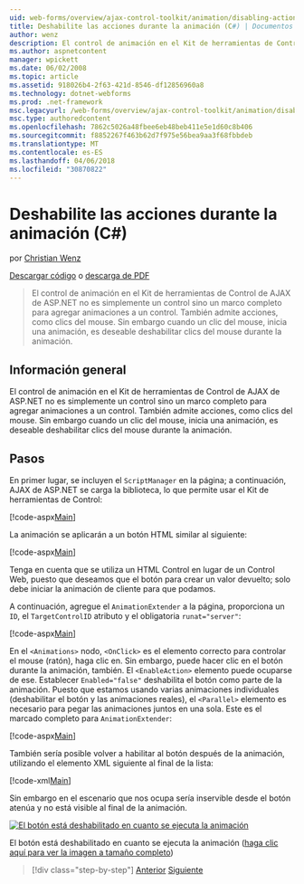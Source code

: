 ```yaml
---
uid: web-forms/overview/ajax-control-toolkit/animation/disabling-actions-during-animation-cs
title: Deshabilite las acciones durante la animación (C#) | Documentos de Microsoft
author: wenz
description: El control de animación en el Kit de herramientas de Control de AJAX de ASP.NET no es simplemente un control sino un marco completo para agregar animaciones a un control. También admite la acción...
ms.author: aspnetcontent
manager: wpickett
ms.date: 06/02/2008
ms.topic: article
ms.assetid: 918026b4-2f63-421d-8546-df12856960a8
ms.technology: dotnet-webforms
ms.prod: .net-framework
msc.legacyurl: /web-forms/overview/ajax-control-toolkit/animation/disabling-actions-during-animation-cs
msc.type: authoredcontent
ms.openlocfilehash: 7862c5026a48fbee6eb48beb411e5e1d60c8b406
ms.sourcegitcommit: f8852267f463b62d7f975e56bea9aa3f68fbbdeb
ms.translationtype: MT
ms.contentlocale: es-ES
ms.lasthandoff: 04/06/2018
ms.locfileid: "30870822"
---
```

<a name="disabling-actions-during-animation-c"></a>Deshabilite las acciones durante la animación (C#)
====================
por [Christian Wenz](https://github.com/wenz)

[Descargar código](http://download.microsoft.com/download/f/9/a/f9a26acd-8df4-4484-8a18-199e4598f411/Animation7.cs.zip) o [descarga de PDF](http://download.microsoft.com/download/6/7/1/6718d452-ff89-4d3f-a90e-c74ec2d636a3/animation7CS.pdf)

> El control de animación en el Kit de herramientas de Control de AJAX de ASP.NET no es simplemente un control sino un marco completo para agregar animaciones a un control. También admite acciones, como clics del mouse. Sin embargo cuando un clic del mouse, inicia una animación, es deseable deshabilitar clics del mouse durante la animación.


## <a name="overview"></a>Información general

El control de animación en el Kit de herramientas de Control de AJAX de ASP.NET no es simplemente un control sino un marco completo para agregar animaciones a un control. También admite acciones, como clics del mouse. Sin embargo cuando un clic del mouse, inicia una animación, es deseable deshabilitar clics del mouse durante la animación.

## <a name="steps"></a>Pasos

En primer lugar, se incluyen el `ScriptManager` en la página; a continuación, AJAX de ASP.NET se carga la biblioteca, lo que permite usar el Kit de herramientas de Control:

[!code-aspx[Main](disabling-actions-during-animation-cs/samples/sample1.aspx)]

La animación se aplicarán a un botón HTML similar al siguiente:

[!code-aspx[Main](disabling-actions-during-animation-cs/samples/sample2.aspx)]

Tenga en cuenta que se utiliza un HTML Control en lugar de un Control Web, puesto que deseamos que el botón para crear un valor devuelto; solo debe iniciar la animación de cliente para que podamos.

A continuación, agregue el `AnimationExtender` a la página, proporciona un `ID`, el `TargetControlID` atributo y el obligatoria `runat="server"`:

[!code-aspx[Main](disabling-actions-during-animation-cs/samples/sample3.aspx)]

En el `<Animations>` nodo, `<OnClick>` es el elemento correcto para controlar el mouse (ratón), haga clic en. Sin embargo, puede hacer clic en el botón durante la animación, también. El `<EnableAction>` elemento puede ocuparse de ese. Establecer `Enabled="false"` deshabilita el botón como parte de la animación. Puesto que estamos usando varias animaciones individuales (deshabilitar el botón y las animaciones reales), el `<Parallel>` elemento es necesario para pegar las animaciones juntos en una sola. Este es el marcado completo para `AnimationExtender`:

[!code-aspx[Main](disabling-actions-during-animation-cs/samples/sample4.aspx)]

También sería posible volver a habilitar al botón después de la animación, utilizando el elemento XML siguiente al final de la lista:

[!code-xml[Main](disabling-actions-during-animation-cs/samples/sample5.xml)]

Sin embargo en el escenario que nos ocupa sería inservible desde el botón atenúa y no está visible al final de la animación.


[![El botón está deshabilitado en cuanto se ejecuta la animación](disabling-actions-during-animation-cs/_static/image2.png)](disabling-actions-during-animation-cs/_static/image1.png)

El botón está deshabilitado en cuanto se ejecuta la animación ([haga clic aquí para ver la imagen a tamaño completo](disabling-actions-during-animation-cs/_static/image3.png))

> [!div class="step-by-step"]
> [Anterior](animating-in-response-to-user-interaction-cs.md)
> [Siguiente](triggering-an-animation-in-another-control-cs.md)
